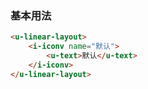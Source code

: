 ### 基本用法

``` html
<u-linear-layout>
    <i-iconv name="默认">
        <u-text>默认</u-text>
    </i-iconv>
</u-linear-layout>
```
